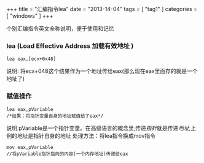 +++
title = "汇编指令lea"
date = "2013-14-04"
tags = [ "tag1" ]
categories = [ "windows" ]
+++

个别汇编指令英文全称说明，便于使用和记忆
<!--more-->
### lea (**Load Effective Address** 加载有效地址 )

```smalltalk
lea eax,[ecx+0x48]
```

说明: 将ecx+048这个结果作为一个地址传给eax(那么现在eax里面存的就是一个地址了)

### 赋值操作

```smalltalk
lea eax,pVariable
/*结果：将指针变量自身的地址赋值给了eax*/
```

说明:pVariable是一个指针变量。在高级语言的概念里,传递*指针*就是传递*地址*,上例的地址是指针自身的地址
处理方法：将lea指令换成mov指令

```smalltalk
mov eax,pVariable
//将pVariable指针指向的内容(一个内存地址)传递给eax
```
